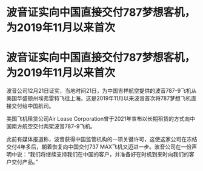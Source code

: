 # 波音证实向中国直接交付787梦想客机，为2019年11月以来首次

# 波音证实向中国直接交付787梦想客机，为2019年11月以来首次

波音公司12月21日证实，当地时间21日，为中国吉祥航空提供的波音787-9飞机从美国华盛顿州埃弗雷特飞往上海。这是2019年11月以来波音首次将787梦想飞机直接交付给中国航司。

美国飞机租赁公司Air Lease Corporation曾于2021年宣布以长期租赁的方式向中国南方航空交付两架波音787-9飞机。

此前有媒体报道称，波音获得中国监管机构的一项关键许可，这使这家公司在冻结交付4年多后，朝着恢复向中国交付737
MAX飞机又迈进一步。波音公司在一份声明中说：“我们将继续支持我们在中国的客户，并准备好在时机到来时向我们的客户交付产品。”

